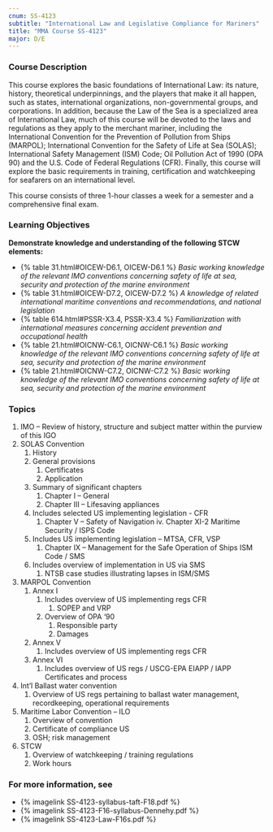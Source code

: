 ```yaml
---
cnum: SS-4123
subtitle: "International Law and Legislative Compliance for Mariners"
title: "MMA Course SS-4123"
major: D/E
---
```


### Course Description

This course explores the basic foundations of International Law: its nature, history, theoretical underpinnings, and the players that make it all happen, such as states, international organizations, non-governmental groups, and corporations. In addition, because the Law of the Sea is a specialized area of International Law, much of this course will be devoted to the laws and regulations as they apply to the merchant mariner, including the International Convention for the Prevention of Pollution from Ships (MARPOL); International Convention for the Safety of Life at Sea (SOLAS); International Safety Management (ISM) Code; Oil Pollution Act of 1990 (OPA 90) and the U.S. Code of Federal Regulations (CFR). Finally, this course will explore the basic requirements in training, certification and watchkeeping for seafarers on an international level.

This course consists of three 1-hour classes a week for a semester and a comprehensive final exam.


### Learning Objectives

**Demonstrate knowledge and understanding of the following STCW elements:**

* {% table 31.html#OICEW-D6.1, OICEW-D6.1 %} *Basic working knowledge of the relevant IMO conventions concerning safety of life at sea, security and protection of the marine environment*
* {% table 31.html#OICEW-D7.2, OICEW-D7.2 %} *A knowledge of related international maritime conventions and recommendations, and national legislation*
* {% table 614.html#PSSR-X3.4, PSSR-X3.4 %} *Familiarization with international measures concerning accident prevention and occupational health*
* {% table 21.html#OICNW-C6.1, OICNW-C6.1 %} *Basic working knowledge of the relevant IMO conventions concerning safety of life at sea, security and protection of the marine environment*
* {% table 21.html#OICNW-C7.2, OICNW-C7.2 %} *Basic working knowledge of the relevant IMO conventions concerning safety of life at sea, security and protection of the marine environment*


### Topics

1. IMO – Review of history, structure and subject matter within the purview of this IGO
2. SOLAS Convention
	1. History
	2. General provisions
		1. Certificates
		2. Application
	3. Summary of significant chapters
		1. Chapter I – General
		2. Chapter III – Lifesaving appliances
	4. Includes selected US implementing legislation - CFR
		1. Chapter V – Safety of Navigation
		iv.	Chapter XI-2 Maritime Security / ISPS Code
	5. Includes US implementing legislation – MTSA, CFR, VSP
		1. Chapter IX – Management for the Safe Operation of Ships ISM Code / SMS
	6. Includes overview of implementation in US via SMS
		1. NTSB case studies illustrating lapses in ISM/SMS
3. MARPOL Convention
	1. Annex I
		1. Includes overview of US implementing regs CFR
			1. SOPEP and VRP
		2. Overview of OPA ‘90
			1. Responsible party
			2. Damages
	2. Annex V
		1. Includes overview of US implementing regs CFR
	3. Annex VI
		1. Includes overview of US regs / USCG-EPA EIAPP / IAPP Certificates and process
4. Int’l Ballast water convention
	1. Overview of US regs pertaining to ballast water management, recordkeeping, operational requirements
5. Maritime Labor Convention – ILO
	1. Overview of convention
	2. Certificate of compliance US
	3. OSH; risk management
6. STCW
	1. Overview of watchkeeping / training regulations
	2. Work hours



### For more information, see 

* {% imagelink SS-4123-syllabus-taft-F18.pdf %} 
* {% imagelink SS-4123-F16-syllabus-Dennehy.pdf %} 
* {% imagelink SS-4123-Law-F16s.pdf %} 




